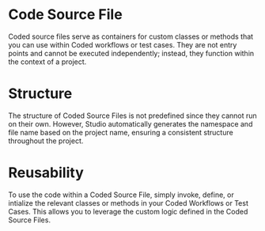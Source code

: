 ﻿# Code Source File

Coded source files serve as containers for custom classes or methods that you can use within Coded workflows or test cases. They are not entry points and cannot be executed independently; instead, they function within the context of a project.

# Structure

The structure of Coded Source Files is not predefined since they cannot run on their own. However, Studio automatically generates the namespace and file name based on the project name, ensuring a consistent structure throughout the project.

# Reusability

To use the code within a Coded Source File, simply invoke, define, or intialize the relevant classes or methods in your Coded Workflows or Test Cases. This allows you to leverage the custom logic defined in the Coded Source Files.

